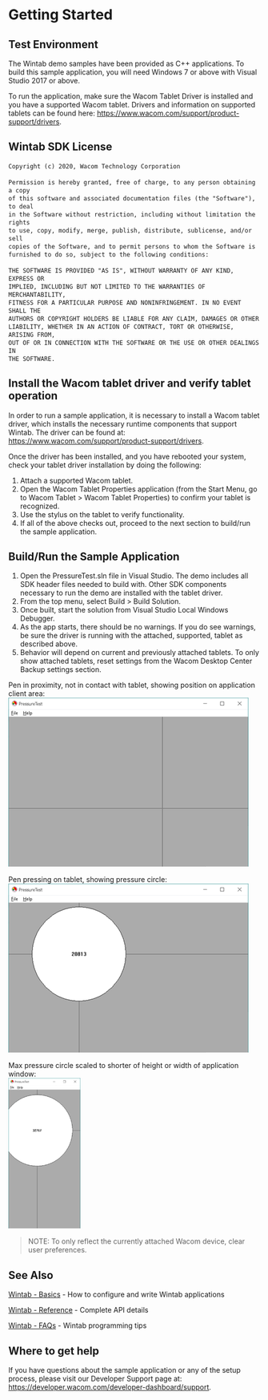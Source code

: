 # Getting Started 

## Test Environment
The Wintab demo samples have been provided as C++ applications. To build this sample application, you will need Windows 7 or above with Visual Studio 2017 or above.

To run the application, make sure the Wacom Tablet Driver is installed and you have a supported Wacom tablet. Drivers and information on supported tablets can be found here: https://www.wacom.com/support/product-support/drivers.

## Wintab SDK License
```
Copyright (c) 2020, Wacom Technology Corporation
 
Permission is hereby granted, free of charge, to any person obtaining a copy
of this software and associated documentation files (the "Software"), to deal
in the Software without restriction, including without limitation the rights
to use, copy, modify, merge, publish, distribute, sublicense, and/or sell
copies of the Software, and to permit persons to whom the Software is
furnished to do so, subject to the following conditions:
 
THE SOFTWARE IS PROVIDED "AS IS", WITHOUT WARRANTY OF ANY KIND, EXPRESS OR
IMPLIED, INCLUDING BUT NOT LIMITED TO THE WARRANTIES OF MERCHANTABILITY,
FITNESS FOR A PARTICULAR PURPOSE AND NONINFRINGEMENT. IN NO EVENT SHALL THE
AUTHORS OR COPYRIGHT HOLDERS BE LIABLE FOR ANY CLAIM, DAMAGES OR OTHER
LIABILITY, WHETHER IN AN ACTION OF CONTRACT, TORT OR OTHERWISE, ARISING FROM,
OUT OF OR IN CONNECTION WITH THE SOFTWARE OR THE USE OR OTHER DEALINGS IN
THE SOFTWARE.
```

## Install the Wacom tablet driver and verify tablet operation
In order to run a sample application, it is necessary to install a Wacom tablet driver, which installs the necessary runtime components that support Wintab. The driver can be found at: https://www.wacom.com/support/product-support/drivers.

Once the driver has been installed, and you have rebooted your system, check your tablet driver installation by doing the following:

1. Attach a supported Wacom tablet.
2. Open the Wacom Tablet Properties application (from the Start Menu, go to Wacom Tablet > Wacom Tablet Properties) to confirm your tablet is recognized.
3. Use the stylus on the tablet to verify functionality.
4. If all of the above checks out, proceed to the next section to build/run the sample application.

## Build/Run the Sample Application  
1. Open the PressureTest.sln file in Visual Studio. The demo includes all SDK header files needed to build with. Other SDK components necessary to run the demo are installed with the tablet driver.
1. From the top menu, select Build > Build Solution.
1. Once built, start the solution from Visual Studio Local Windows Debugger.
1. As the app starts, there should be no warnings. If you do see warnings, be sure the driver is running with the attached, supported, tablet as described above.
1. Behavior will depend on current and previously attached tablets. To only show attached tablets, reset settings from the Wacom Desktop Center Backup settings section.

Pen in proximity, not in contact with tablet, showing position on application client area:  
![](./Media/sc-gs-pt-penProx.png)


Pen pressing on tablet, showing pressure circle:  
![](./Media/sc-gs-pt-penPress.png)

Max pressure circle scaled to shorter of height or width of application window:  
![](./Media/sc-gs-pt-maxPress.png)


> NOTE: To only reflect the currently attached Wacom device, clear user preferences.

## See Also
[Wintab - Basics](https://developer-docs.wacom.com/intuos-cintiq-business-tablets/docs/wintab-basics) - How to configure and write Wintab applications  

[Wintab - Reference](https://developer-docs.wacom.com/intuos-cintiq-business-tablets/docs/wintab-reference) - Complete API details 

[Wintab - FAQs](https://developer-support.wacom.com/hc/en-us/articles/12844524637975-Wintab) - Wintab programming tips  

## Where to get help  
If you have questions about the sample application or any of the setup process, please visit our Developer Support page at: https://developer.wacom.com/developer-dashboard/support.
